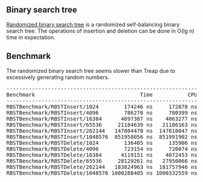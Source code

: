 ## Binary search tree
[Randomized binary search tree](https://en.wikipedia.org/wiki/Treap#Randomized_binary_search_tree)
is a randomized self-balancing binary search tree. The operations of insertion
and deletion can be done in O(lg n) time in expectation.

## Benchmark
The randomized binary search tree seems slower than Treap due to excessively
generating random numbers.
<pre>
------------------------------------------------------------------------
Benchmark                                 Time           CPU Iterations
------------------------------------------------------------------------
RBSTBenchmark/RBSTInsert/1024        174246 ns     172878 ns       4075
RBSTBenchmark/RBSTInsert/4096        786270 ns     780399 ns        890
RBSTBenchmark/RBSTInsert/16384      4097387 ns    4063277 ns        172
RBSTBenchmark/RBSTInsert/65536     21184639 ns   21186163 ns         33
RBSTBenchmark/RBSTInsert/262144   147804470 ns  147810047 ns          6
RBSTBenchmark/RBSTInsert/1048576  851958056 ns  851991902 ns          1
RBSTBenchmark/RBSTDelete/1024        136405 ns     135906 ns       5056
RBSTBenchmark/RBSTDelete/4096        723154 ns     720074 ns        968
RBSTBenchmark/RBSTDelete/16384      4119151 ns    4072453 ns        171
RBSTBenchmark/RBSTDelete/65536     28129261 ns   27950866 ns         26
RBSTBenchmark/RBSTDelete/262144   183824963 ns  181757946 ns          4
RBSTBenchmark/RBSTDelete/1048576 1000288405 ns 1000332559 ns          1
</pre>
